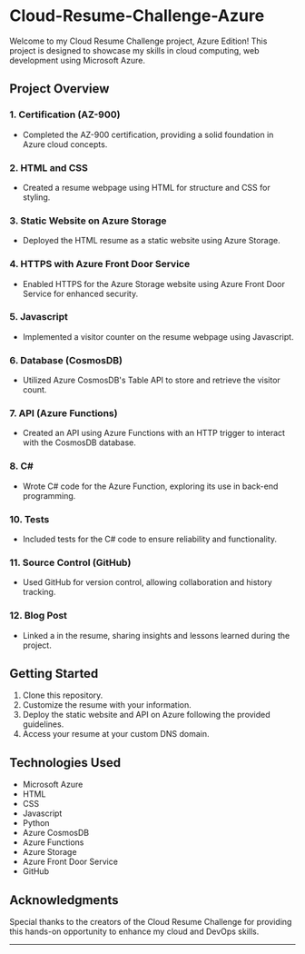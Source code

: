 # Cloud-Resume-Challenge-Azure

Welcome to my Cloud Resume Challenge project, Azure Edition! This project is designed to showcase my skills in cloud computing, web development using Microsoft Azure.

## Project Overview

### 1. Certification (AZ-900)
- Completed the AZ-900 certification, providing a solid foundation in Azure cloud concepts.

### 2. HTML and CSS
- Created a resume webpage using HTML for structure and CSS for styling.

### 3. Static Website on Azure Storage
- Deployed the HTML resume as a static website using Azure Storage.

### 4. HTTPS with Azure Front Door Service
- Enabled HTTPS for the Azure Storage website using Azure Front Door Service for enhanced security.

### 5. Javascript
- Implemented a visitor counter on the resume webpage using Javascript.

### 6. Database (CosmosDB)
- Utilized Azure CosmosDB's Table API to store and retrieve the visitor count.

### 7. API (Azure Functions)
- Created an API using Azure Functions with an HTTP trigger to interact with the CosmosDB database.

### 8. C#
- Wrote C# code for the Azure Function, exploring its use in back-end programming.

### 10. Tests
- Included tests for the C# code to ensure reliability and functionality.

### 11. Source Control (GitHub)
- Used GitHub for version control, allowing collaboration and history tracking.

### 12. Blog Post
- Linked a in the resume, sharing insights and lessons learned during the project.

## Getting Started

1. Clone this repository.
2. Customize the resume with your information.
3. Deploy the static website and API on Azure following the provided guidelines.
4. Access your resume at your custom DNS domain.

## Technologies Used

- Microsoft Azure
- HTML
- CSS
- Javascript
- Python
- Azure CosmosDB
- Azure Functions
- Azure Storage
- Azure Front Door Service
- GitHub

## Acknowledgments

Special thanks to the creators of the Cloud Resume Challenge for providing this hands-on opportunity to enhance my cloud and DevOps skills.

---
